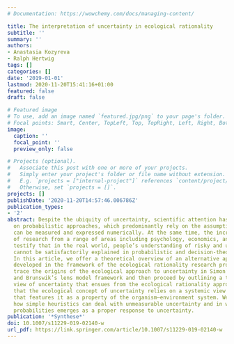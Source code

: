 ```yaml
---
# Documentation: https://wowchemy.com/docs/managing-content/

title: The interpretation of uncertainty in ecological rationality
subtitle: ''
summary: ''
authors:
- Anastasia Kozyreva
- Ralph Hertwig
tags: []
categories: []
date: '2019-01-01'
lastmod: 2020-11-20T15:41:16+01:00
featured: false
draft: false

# Featured image
# To use, add an image named `featured.jpg/png` to your page's folder.
# Focal points: Smart, Center, TopLeft, Top, TopRight, Left, Right, BottomLeft, Bottom, BottomRight.
image:
  caption: ''
  focal_point: ''
  preview_only: false

# Projects (optional).
#   Associate this post with one or more of your projects.
#   Simply enter your project's folder or file name without extension.
#   E.g. `projects = ["internal-project"]` references `content/project/deep-learning/index.md`.
#   Otherwise, set `projects = []`.
projects: []
publishDate: '2020-11-20T14:57:46.006786Z'
publication_types:
- '2'
abstract: Despite the ubiquity of uncertainty, scientific attention has focused primarily
  on probabilistic approaches, which predominantly rely on the assumption that uncertainty
  can be measured and expressed numerically. At the same time, the increasing amount
  of research from a range of areas including psychology, economics, and sociology
  testify that in the real world, people’s understanding of risky and uncertain situations
  cannot be satisfactorily explained in probabilistic and decision-theoretical terms.
  In this article, we offer a theoretical overview of an alternative approach to uncertainty
  developed in the framework of the ecological rationality research program. We first
  trace the origins of the ecological approach to uncertainty in Simon’s bounded rationality
  and Brunswik’s lens model framework and then proceed by outlining a theoretical
  view of uncertainty that ensues from the ecological rationality approach. We argue
  that the ecological concept of uncertainty relies on a systemic view of uncertainty
  that features it as a property of the organism–environment system. We also show
  how simple heuristics can deal with unmeasurable uncertainty and in what cases ignoring
  probabilities emerges as a proper response to uncertainty.
publication: '*Synthese*'
doi: 10.1007/s11229-019-02140-w
url_pdf: https://link.springer.com/article/10.1007/s11229-019-02140-w
---
```

